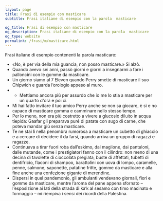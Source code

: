 ```yaml
---
layout: page
title: Frasi di esempio con masticare 
subtitle: Frasi italiane di esempio con la parola  masticare

og_title: Frasi di esempio con masticare 
og_description: Frasi italiane di esempio con la parola  masticare
og_type: website
permalink: /frasi/m/masticare.html
---
```


Frasi italiane di esempio contenenti la parola masticare:


- «No, è per via della mia guancia, non posso masticare.» Si alzò.
- Quando avevo sei anni, passò giorni e giorni a insegnarmi a fare i palloncini con le gomme da masticare.
- Un giorno siamo al 7 Eleven quando Perry smette di masticare il suo Chipwich e guarda l’orologio appeso al muro.
- - Mettiamo ancora più per assurdo che io me lo stia a masticare per un quarto d'ora e poi ci.
- Mi hai fatto invitare il tuo amico Perry anche se non sa giocare, è sì e no capace di masticare gomma e camminare nello stesso tempo.
- Per lo meno, non era più costretto a vivere a glucosio diluito in acqua tiepida: Gaafar gli preparava puré di patate con sugo di carne, che poteva mandar giù senza masticare.
- Te ne stai lì nella penombra rumorosa a masticare un cubetto di ghiaccio e a cercare di decidere il da farsi, quando arriva un gruppo di ragazzi e ragazze.
- Continuava a tirar fuori roba dall’eskimo, dal maglione, dai pantaloni, dalle mutande, come i prestigiatori fanno con il cilindro: non meno di una decina di tavolette di cioccolata pregiata, buste di affettati, tubetti di dentifricio, flaconi di shampoo, barattolini con uova di lompo, caramelle, penne, salmone, saponette, patatine fritte, gomme da masticare e alla fine anche una confezione gigante di merendine.
- Dispersi in quel pandemonio, gli ambulanti vendevano giornali, fiori e gomme da masticare, mentre l’aroma del pane appena sfornato – l’esposizione ai lati della strada di ka‘k al sesamo con timo macinato e formaggio – mi riempiva i sensi dei ricordi della Palestina.
